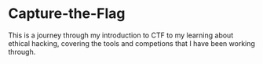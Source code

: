 # Capture-the-Flag
This is a journey through my introduction to CTF to my learning about ethical hacking, covering the tools and competions that I have been working through.

